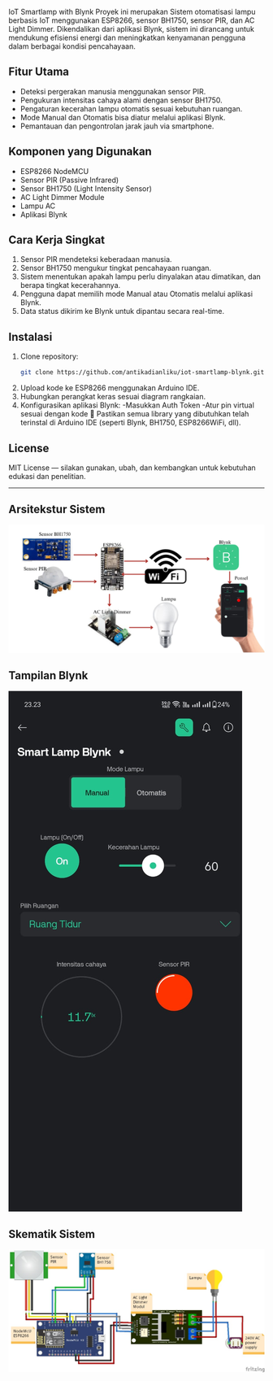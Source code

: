 IoT Smartlamp with Blynk
Proyek ini merupakan Sistem otomatisasi lampu berbasis IoT menggunakan ESP8266, sensor BH1750, sensor PIR, dan AC Light Dimmer. Dikendalikan dari aplikasi Blynk, sistem ini dirancang untuk mendukung efisiensi energi dan meningkatkan kenyamanan pengguna dalam berbagai kondisi pencahayaan.

## Fitur Utama
- Deteksi pergerakan manusia menggunakan sensor PIR.
- Pengukuran intensitas cahaya alami dengan sensor BH1750.
- Pengaturan kecerahan lampu otomatis sesuai kebutuhan ruangan.
- Mode Manual dan Otomatis bisa diatur melalui aplikasi Blynk.
- Pemantauan dan pengontrolan jarak jauh via smartphone.

## Komponen yang Digunakan
- ESP8266 NodeMCU
- Sensor PIR (Passive Infrared)
- Sensor BH1750 (Light Intensity Sensor)
- AC Light Dimmer Module
- Lampu AC
- Aplikasi Blynk

## Cara Kerja Singkat
1. Sensor PIR mendeteksi keberadaan manusia.
2. Sensor BH1750 mengukur tingkat pencahayaan ruangan.
3. Sistem menentukan apakah lampu perlu dinyalakan atau dimatikan, dan berapa tingkat kecerahannya.
4. Pengguna dapat memilih mode Manual atau Otomatis melalui aplikasi Blynk.
5. Data status dikirim ke Blynk untuk dipantau secara real-time.

## Instalasi
1. Clone repository:
    ```bash
    git clone https://github.com/antikadianliku/iot-smartlamp-blynk.git
    ```
2. Upload kode ke ESP8266 menggunakan Arduino IDE.
3. Hubungkan perangkat keras sesuai diagram rangkaian.
4. Konfigurasikan aplikasi Blynk:
   -Masukkan Auth Token
   -Atur pin virtual sesuai dengan kode
📌 Pastikan semua library yang dibutuhkan telah terinstal di Arduino IDE (seperti Blynk, BH1750, ESP8266WiFi, dll).

  
## License
MIT License — silakan gunakan, ubah, dan kembangkan untuk kebutuhan edukasi dan penelitian.


---

## Arsitekstur Sistem
![Arsitektur](Images/Arsitektur.png)

## Tampilan Blynk
![Antarmuka](Images/Antarmuka.png)

## Skematik Sistem
![Skematik](Images/Skematik.png)

